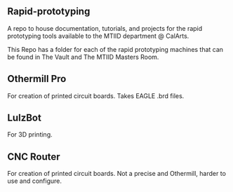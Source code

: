 Rapid-prototyping
-------------------

A repo to house documentation, tutorials, and projects for the rapid prototyping tools available to the MTIID department @ CalArts.

This Repo has a folder for each of the rapid prototyping machines that can be found
in The Vault and The MTIID Masters Room.

Othermill Pro
-------------
For creation of printed circuit boards. Takes EAGLE .brd files.

LulzBot
-------
For 3D printing.

CNC Router
----------
For creation of printed circuit boards. Not a precise and Othermill, harder to use and configure.
